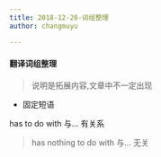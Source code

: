 ```yaml
---
title: 2018-12-20-词组整理
author: changmuyu

---
```


#### 翻译词组整理
> 说明是拓展内容,文章中不一定出现

- 固定短语

has to do with 与... 有关系
> has nothing to do with 与... 无关

